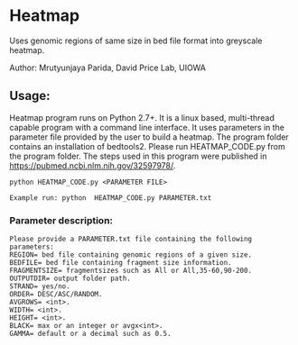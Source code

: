 # Heatmap
Uses genomic regions of same size in bed file format into greyscale heatmap.

Author: Mrutyunjaya Parida, David Price Lab, UIOWA

## Usage:
Heatmap program runs on Python 2.7+. It is a linux based, multi-thread capable program with a command line interface. It uses parameters in the parameter file provided by the user to build a heatmap. The program folder contains an installation of bedtools2. Please run HEATMAP_CODE.py from the program folder. The steps used in this program were published in https://pubmed.ncbi.nlm.nih.gov/32597978/.

```
python HEATMAP_CODE.py <PARAMETER FILE> 
                 
Example run: python  HEATMAP_CODE.py PARAMETER.txt                 
```
### Parameter description:
```
Please provide a PARAMETER.txt file containing the following parameters:
REGION= bed file containing genomic regions of a given size.
BEDFILE= bed file containing fragment size information.
FRAGMENTSIZE= fragmentsizes such as All or All,35-60,90-200.
OUTPUTDIR= output folder path.
STRAND= yes/no.
ORDER= DESC/ASC/RANDOM.
AVGROWS= <int>.
WIDTH= <int>.
HEIGHT= <int>.
BLACK= max or an integer or avgx<int>.
GAMMA= default or a decimal such as 0.5.
```
